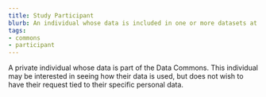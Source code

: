 ```yaml
---
title: Study Participant
blurb: An individual whose data is included in one or more datasets at the Commons.
tags:
- commons
- participant
---
```

A private individual whose data is part of the Data Commons. This individual may be interested in seeing how their data is used, but does not wish to have their request tied to their specific personal data.